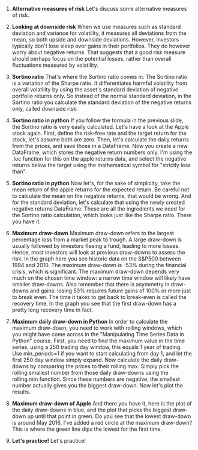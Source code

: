 1. **Alternative measures of risk**
Let's discuss some alternative measures of risk.

2. **Looking at downside risk**
When we use measures such as standard deviation and variance for volatility, it measures all deviations from the mean, so both upside and downside deviations. However, investors typically don't lose sleep over gains in their portfolios. They do however worry about negative returns. That suggests that a good risk measure should perhaps focus on the potential losses, rather than overall fluctuations measured by volatility.

3. **Sortino ratio**
That's where the Sortino ratio comes in. The Sortino ratio is a variation of the Sharpe ratio. It differentiates harmful volatility from overall volatility by using the asset's standard deviation of negative portfolio returns only. So instead of the normal standard deviation, in the Sortino ratio you calculate the standard deviation of the negative returns only, called downside risk.

4. **Sortino ratio in python**
If you follow the formula in the previous slide, the Sortino ratio is very easily calculated. Let's have a look at the Apple stock again. First, define the risk-free rate and the target return for the stock, let's assume both are zero. Then, let's calculate the daily returns from the prices, and save those in a DataFrame. Now you create a new DataFrame, which stores the negative return numbers only. I'm using the .loc function for this on the apple returns data, and select the negative returns below the target using the mathematical symbol for "strictly less than".

5. **Sortino ratio in python**
Now let's, for the sake of simplicity, take the mean return of the apple returns for the expected return. Be careful not to calculate the mean on the negative returns, that would be wrong. And for the standard deviation, let's calculate that using the newly created negative returns DataFrame. These are all the ingredients we need for the Sortino ratio calculation, which looks just like the Sharpe ratio. There you have it.

6. **Maximum draw-down**
Maximum draw-down refers to the largest percentage loss from a market peak to trough. A large draw-down is usually followed by investors fleeing a fund, leading to more losses. Hence, most investors will look at previous draw-downs to assess the risk. In the graph here you see historic data on the S&P500 between 1994 and 2010. The maximum draw-down is -53% during the financial crisis, which is significant. The maximum draw-down depends very much on the chosen time window: a narrow time window will likely have smaller draw-downs. Also remember that there is asymmetry in draw-downs and gains: losing 50% requires future gains of 100% or more just to break even. The time it takes to get back to break-even is called the recovery time. In the graph you see that the first draw-down has a pretty long recovery time in fact.

7. **Maximum daily draw-down in Python**
In order to calculate the maximum draw-down, you need to work with rolling windows, which you might have come across in the "Manipulating Time Series Data in Python" course. First, you need to find the maximum value in the time series, using a 250 trading day window, this equals 1 year of trading. Use min_periods=1 if you want to start calculating from day 1, and let the first 250 day window simply expand. Now calculate the daily draw-downs by comparing the prices to their rolling max. Simply pick the rolling smallest number from those daily draw-downs using the rolling.min function. Since these numbers are negative, the smallest number actually gives you the biggest draw-down. Now let's plot the results.

8. **Maximum draw-down of Apple**
And there you have it, here is the plot of the daily draw-downs in blue, and the plot that picks the biggest draw-down up until that point in green. Do you see that the lowest draw-down is around May 2016, I've added a red circle at the maximum draw-down? This is where the green line dips the lowest for the first time.

9. **Let's practice!**
Let's practice!